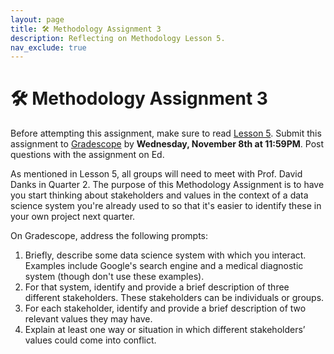 ```yaml
---
layout: page
title: 🛠 Methodology Assignment 3
description: Reflecting on Methodology Lesson 5.
nav_exclude: true
---
```


# 🛠 Methodology Assignment 3

Before attempting this assignment, make sure to read [Lesson 5](../../../../lessons/05). Submit this assignment to [Gradescope](https://www.gradescope.com/courses/637426/assignments/3620899/) by **Wednesday, November 8th at 11:59PM**. Post questions with the assignment on Ed.

As mentioned in Lesson 5, all groups will need to meet with Prof. David Danks in Quarter 2. The purpose of this Methodology Assignment is to have you start thinking about stakeholders and values in the context of a data science system you're already used to so that it's easier to identify these in your own project next quarter.

On Gradescope, address the following prompts:

1. Briefly, describe some data science system with which you interact. Examples include Google's search engine and a medical diagnostic system (though don't use these examples).
1. For that system, identify and provide a brief description of three different stakeholders. These stakeholders can be individuals or groups.
1. For each stakeholder, identify and provide a brief description of two relevant values they may have.
1. Explain at least one way or situation in which different stakeholders’ values could come into conflict.